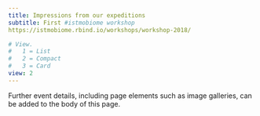 ```yaml
---
title: Impressions from our expeditions
subtitle: First #istmobiome workshop
https://istmobiome.rbind.io/workshops/workshop-2018/

# View.
#   1 = List
#   2 = Compact
#   3 = Card
view: 2
---
```


Further event details, including page elements such as image galleries, can be added to the body of this page.
